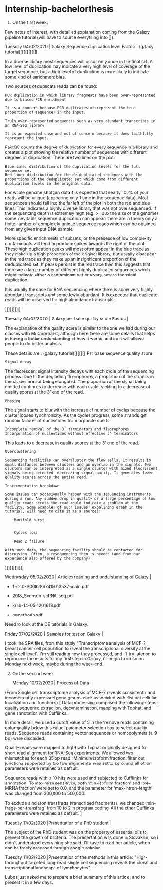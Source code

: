 # Internship-bachelorthesis

1. On the first week:

Few notes of interest, with detailled explanation coming from the Galaxy pipeline tutorial (will have to source everything into []).

Tuesday 04/02/2020    | Galaxy Sequence duplication level Fastqc     | (galaxy tutorial)[[[[[[[[[[[ 

In a diverse library most sequences will occur only once in the final set. A low level of duplication may indicate a very high level of coverage of the target sequence, but a high level of duplication is more likely to indicate some kind of enrichment bias.

Two sources of duplicate reads can be found:

    PCR duplication in which library fragments have been over-represented due to biased PCR enrichment

    It is a concern because PCR duplicates misrepresent the true proportion of sequences in the input.

    Truly over-represented sequences such as very abundant transcripts in an RNA-Seq library

    It is an expected case and not of concern because it does faithfully represent the input.

FastQC counts the degree of duplication for every sequence in a library and creates a plot showing the relative number of sequences with different degrees of duplication. There are two lines on the plot:

    Blue line: distribution of the duplication levels for the full sequence set
    Red line: distribution for the de-duplicated sequences with the proportions of the deduplicated set which come from different duplication levels in the original data.

For whole genome shotgun data it is expected that nearly 100% of your reads will be unique (appearing only 1 time in the sequence data). Most sequences should fall into the far left of the plot in both the red and blue lines. This indicates a highly diverse library that was not over sequenced. If the sequencing depth is extremely high (e.g. > 100x the size of the genome) some inevitable sequence duplication can appear: there are in theory only a finite number of completely unique sequence reads which can be obtained from any given input DNA sample.

More specific enrichments of subsets, or the presence of low complexity contaminants will tend to produce spikes towards the right of the plot. These high duplication peaks will most often appear in the blue trace as they make up a high proportion of the original library, but usually disappear in the red trace as they make up an insignificant proportion of the deduplicated set. If peaks persist in the red trace then this suggests that there are a large number of different highly duplicated sequences which might indicate either a contaminant set or a very severe technical duplication.

It is usually the case for RNA sequencing where there is some very highly abundant transcripts and some lowly abundant. It is expected that duplicate reads will be observed for high abundance transcripts:

]]]]]]]]]] 

  Tuesday 04/02/2020    | Galaxy per base quality score Fastqc         | 

The explanation of the quality score is similar to the one we had during our classes with Mr Coornaert, although here there are some details that helps in having a better understanding of how it works, and so it will allows people to do better analysis.

These details are :
(galaxy tutorial)[[[[[[[ Per base sequence quality score

    Signal decay

The fluorescent signal intensity decays with each cycle of the sequencing process. Due to the degrading fluorophores, a proportion of the strands in the cluster are not being elongated. The proportion of the signal being emitted continues to decrease with each cycle, yielding to a decrease of quality scores at the 3’ end of the read.

    Phasing

The signal starts to blur with the increase of number of cycles because the cluster looses synchronicity. As the cycles progress, some strands get random failures of nucleotides to incorporate due to:

    Incomplete removal of the 3’ terminators and fluorophores
    Incorporation of nucleotides without effective 3’ terminators
This leads to a decrease in quality scores at the 3’ end of the read.



    Overclustering

    Sequencing facilities can overcluster the flow cells. It results in small distances between clusters and an overlap in the signals. Two clusters can be interpreted as a single cluster with mixed fluorescent signals being detected, decreasing signal purity. It generates lower quality scores across the entire read.

    Instrumentation breakdown

    Some issues can occasionally happen with the sequencing instruments during a run. Any sudden drop in quality or a large percentage of low quality reads across the read could indicate a problem at the facility. Some examples of such issues (expalining graph in the tutorial, will need to cite it as a source):

        Manifold burst


        Cycles loss

        Read 2 failure

    With such data, the sequencing facility should be contacted for discussion. Often, a resequencing then is needed (and from our experience also offered by the company).
]]]]]]]]]]]]

Wednesday 05/02/2020  | Articles reading and understanding of Galaxy | 

- 1-s2.0-S0092867415013537-main.pdf

- 2018_Svenson-scRNA-seq.pdf

- krnb-14-05-1201618.pdf

- scmethods.pdf

Need to look at the DE tutorials in Galaxy. 

 Friday 07/02/2020     | Samples for test on Galaxy                   | 

I took the SRA files, from this study "Transcriptome analysis of MCF-7 breast cancer cell population to reveal the transcriptional diversity at the single cell level".
I'm still reading how they processed, and i'll try later on to reproduce the results for my first step in Galaxy, i'll begin to do so on Monday next week, maybe during the week-end.


2. On the second week:

    Monday 10/02/2020     | Process of Data                   | 

(From Single cell transcriptome analysis of MCF-7 reveals consistently and inconsistently expressed gene groups each associated with distinct cellular localization and functions)
[
Data processing comprised the following steps: quality sequence extraction, decontamination, mapping with Tophat, and gene annotation with Cufflinks.

In more detail, we used a cutoff value of 5 in the ‘remove reads containing color quality below this value’ parameter selection box to select quality reads. Sequence reads containing vector sequences or homopolymers (≥ 9 bp) were discarded. 

Quality reads were mapped to hg19 with Tophat originally designed for short read alignment for RNA-Seq experiments. We allowed two mismatches for each 35 bp read. ‘Minimum isoform fraction: filter out junctions supported by too few alignments’ was set to zero, and all other parameters were retained as default. 

Sequence reads with ≤ 10 hits were used and subjected to Cufflinks for annotation. To maximize sensitivity, both ‘min-isoform fraction’ and ‘pre-MRNA fraction’ were set to 0.0, and the parameter for ‘max-intron-length’ was changed from 300,000 to 500,000. 

To exclude singleton transfrags (transcribed fragments), we changed ‘min-frags-per-transfrag’ from 10 to 2 in program coding. All the other Cufflinks parameters were retained as default.
]

   Tuesday 11/02/2020 	|Presentation of a PhD student 	|

The subject of the PhD student was on the property of essential oils to prevent the growth of bacteria. The presentation was done in Slovakian, so i didn't understood everything she said. I'll have to read her article, which can be freely accessed through google scholar.

   Tuesday 11/02/2020 	|Presentation of the methods in this article: "High-throughput targeted long-read single cell sequencing reveals the clonal and transcriptional landscape of lymphocytes"|

Lubos just asked me to prepare a brief summary of this article, and to present it in a few days.
